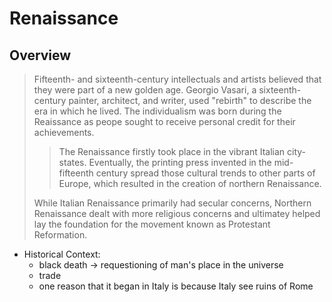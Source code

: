# Renaissance

## Overview
> Fifteenth- and sixteenth-century intellectuals and artists believed that they were part of a new golden age. Georgio Vasari, a sixteenth-century painter, architect, and writer, used "rebirth" to describe the era in which he lived.
The individualism was born during the Reaissance as peope sought to receive personal credit for their achievements.
>
>>The Renaissance firstly took place in the vibrant Italian city-states. Eventually, the printing press invented in the mid-fifteenth century spread those cultural trends to other parts of Europe, which resulted in the creation of northern Renaissance. 
>
>While Italian Renaissance primarily had secular concerns, Northern Renaissance dealt with more religious concerns and ultimatey helped lay the foundation for the movement known as Protestant Reformation.

  - Historical Context:
    - black death -> requestioning of man's place in the universe
    - trade
    - one reason that it began in Italy is because Italy see ruins of Rome 



<!--stackedit_data:
eyJoaXN0b3J5IjpbLTEzODQ3OTgwOTAsLTE4NzcyODMwNzksLT
Q3NjcyOTI0Miw3MzA5OTgxMTZdfQ==
-->